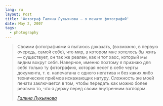 ```yaml
---
lang: ru
layout: Post
title: 'Фотограф Галина Лукьянова — о печати фотографий'
date: May 2, 2007
tags:
  - photography
---
```


> Своими фотографиями я пытаюсь доказать, (возможно, в первую очередь, самой себе), что мир, в котором мне хотелось бы жить — существует, он так же реален, как и тот хаос, который мы видим вокруг себя. Наверное, именно поэтому я признаю для себя только ту фотографию, которая несет в себе черты документа, т. е. напечатана с одного негатива и без каких либо технических приёмов искажающих натуру. Сложность же моей печати заключается в том, чтобы передать как можно более реально то, что я держу перед своим внутренним взглядом.
>
> <cite>[Галина Лукьянова](http://www.photographer.ru/galleries/show.htm?id=47)</cite>

